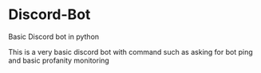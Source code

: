 # Discord-Bot
Basic Discord bot in python




This is a very basic discord bot with command such as asking for bot ping and basic profanity monitoring
